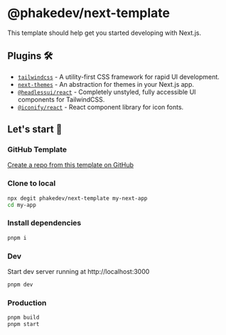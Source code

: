 # @phakedev/next-template

This template should help get you started developing with Next.js.

## Plugins 🛠️

- [`tailwindcss`](https://tailwindcss.com/) - A utility-first CSS framework for rapid UI development.
- [`next-themes`](https://github.com/pacocoursey/next-themes) - An abstraction for themes in your Next.js app.
- [`@headlessui/react`](https://github.com/tailwindlabs/headlessui) - Completely unstyled, fully accessible UI components for TailwindCSS.
- [`@iconify/react`](https://docs.iconify.design/icon-components/react/) - React component library for icon fonts.

## Let's start 🚀

### GitHub Template

[Create a repo from this template on GitHub](https://github.com/phakedev/next-template/generate)

### Clone to local

```bash
npx degit phakedev/next-template my-next-app
cd my-app
```

### Install dependencies

```bash
pnpm i
```

### Dev

Start dev server running at http://localhost:3000

```bash
pnpm dev
```

### Production

```bash
pnpm build
pnpm start
```
